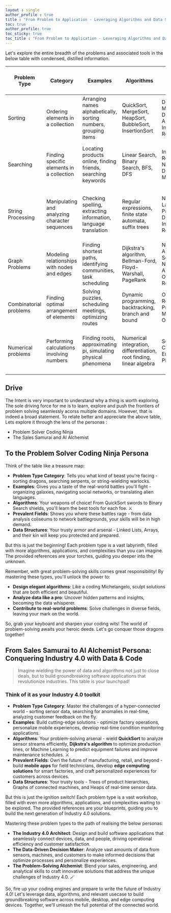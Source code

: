 ```yaml
---
layout : single
author_profile : true
title : "From Problem to Application - Leveraging Algorithms and Data Structures"
toc: true
author_profile: true
toc_sticky: true
toc_title : "From Problem to Application - Leveraging Algorithms and Data Structures"
---
```

  

Let's explore the entire breadth of the problems and associated tools in the below table with condensed, distilled information.
  
  
| Problem Type          | Category                                     | Examples                                                          | Algorithms                                                        | Prevalent Fields                                               | Widely Used Data Structures                                       | Less Frequently Used Data Structures                             |
|------------------------|----------------------------------------------|-------------------------------------------------------------------|-------------------------------------------------------------------|-----------------------------------------------------------------|-----------------------------------------------------------------|-----------------------------------------------------------------|
| Sorting                | Ordering elements in a collection            | Arranging names alphabetically, sorting numbers, grouping items   | QuickSort, MergeSort, HeapSort, BubbleSort, InsertionSort          | Database Management, Data Analysis, Information Retrieval      | Arrays, Linked Lists, Trees, Heaps, Stacks, Queues              | Skip Lists, Cartesian Trees, Van Emde Boas Trees                 |
| Searching              | Finding specific elements in a collection   | Locating products online, finding friends, searching keywords     | Linear Search, Binary Search, BFS, DFS                             | Information Retrieval, Networking, Database Management         | Arrays, Trees, Hash Tables, Graphs, Stacks, Queues              | Exponential Search, Interpolation Search, Fibonacci Heaps       |
| String Processing      | Manipulating and analyzing character sequences| Checking spelling, extracting information, language translation  | Regular expressions, finite state automata, suffix trees           | Natural Language Processing, Data Mining, Information Retrieval | Arrays, Strings, Hash Tables, Trees, Graphs, Stacks, Queues      | Rope Data Structure, Suffix Arrays, Trie, Patricia Tries         |
| Graph Problems         | Modeling relationships with nodes and edges | Finding shortest paths, identifying communities, task scheduling  | Dijkstra's algorithm, Bellman-Ford, Floyd-Warshall, PageRank       | Network Analysis, Social Network Analysis, Operations Research | Graphs, Heaps, Priority Queues, Arrays, Stacks, Queues            | Fibonacci Heaps, Binary Indexed Trees (Fenwick Trees), Treaps   |
| Combinatorial problems | Finding optimal arrangement of elements      | Solving puzzles, scheduling meetings, optimizing routes           | Dynamic programming, backtracking, branch and bound               | Operations Research, Project Management, Optimization         | Arrays, Lists, Trees, Graphs, Stacks, Queues                     | Bloom Filter, HyperLogLog, Quad Trees, Binary Decision Diagrams  |
| Numerical problems     | Performing calculations involving numbers    | Finding roots, approximating pi, simulating physical phenomena    | Numerical integration, differentiation, root finding, linear algebra| Scientific Computing, Engineering, Physics                      | Arrays, Matrices, Linked Lists, Trees, Stacks, Queues            | Interval Trees, Z-Order Curve, Balanced Trees, Wavelet Trees     |
  
## Drive  
The Intent is very important to understand why a thing is worth exploring. The sole driving force for me is to learn, explore and push the frontiers of problem solving seamlessly acorss multiple domains. However, that is indeed a broad statement. To relate better and appreciate the above table, Lets explore it through the lens of the personas : 
- Problem Solver Coding Ninja
- The Sales Samurai and AI Alchemist

## To the Problem Solver Coding Ninja Persona 
  
Think of the table like a treasure map:

- **Problem Type Category**: Tells you what kind of beast you're facing - sorting dragons, searching serpents, or string-wielding warlocks.
- **Examples**: Gives you a taste of the real-world battles you'll fight - organizing galaxies, navigating social networks, or translating alien languages.
- **Algorithms**: Your weapons of choice! From QuickSort swords to Binary Search shields, you'll learn the best tools for each foe. ⚔️️
- **Prevalent Fields**: Shows you where these battles rage - from data analysis coliseums to network battlegrounds, your skills will be in high demand.
- **Data Structures**: Your trusty armor and arsenal - Linked Lists, Arrays, and their kin will keep you protected and prepared. ️
  
But this is just the beginning! Each problem type is a vast labyrinth, filled with more algorithms, applications, and complexities than you can imagine.  The provided references are your torches, guiding you deeper into the unknown.  
  
Remember, with great problem-solving skills comes great responsibility! By mastering these types, you'll unlock the power to:

- **Design elegant algorithms**: Like a coding Michelangelo, sculpt solutions that are both efficient and beautiful.
- **Analyze data like a pro**: Uncover hidden patterns and insights, becoming the data whisperer.
- **Contribute to real-world problems**: Solve challenges in diverse fields, leaving your mark on the world.  
  
So, grab your keyboard and sharpen your coding wits! The world of problem-solving awaits your heroic deeds. Let's go conquer those dragons together!  

## From Sales Samurai to AI Alchemist Persona: Conquering Industry 4.0 with Data & Code

 >Imagine wielding the power of data and algorithms not just to close deals, but to build groundbreaking software applications that revolutionize industries. This table is your launchpad!


### Think of it as your Industry 4.0 toolkit

- **Problem Type Category**: Master the challenges of a hyper-connected world - sorting sensor data, searching for anomalies in real-time, analyzing customer feedback on the fly.
- **Examples**: Build cutting-edge solutions - optimize factory operations, personalize mobile experiences, develop real-time condition monitoring applications.
- **Algorithms**: Your problem-solving arsenal - wield **QuickSort** to analyze sensor streams efficiently, **Dijkstra's algorithm** to optimize production lines, or Machine Learning to predict equipment failures and improve maintenance schedules. ⚔️️
- **Prevalent Fields**: Own the future of manufacturing, retail, and beyond - build **mobile apps** for field technicians, develop **edge computing solutions** for smart factories, and craft personalized experiences for customers across devices.
- **Data Structures**: Your trusty tools - Trees of product hierarchies, Graphs of connected machines, and Heaps of real-time sensor data. ️ 
 
 But this is just the ignition switch! Each problem type is a vast workshop, filled with even more algorithms, applications, and complexities waiting to be explored. The provided references are your blueprints, guiding you to build the next generation of Industry 4.0 solutions.

 Mastering these problem types to the path of realising the below personas:

- **The Industry 4.0 Architect**: Design and build software applications that seamlessly connect devices, data, and people, driving operational efficiency and customer satisfaction. ️
- **The Data-Driven Decision Maker**: Analyze vast amounts of data from sensors, machines, and customers to make informed decisions that optimize processes and personalize experiences.
- **The Problem-Solving Alchemist**: Blend your sales, engineering, and analytical skills to craft innovative solutions that address the unique challenges of Industry 4.0. 🪄  
  
So, fire up your coding engines and prepare to write the future of Industry 4.0! Let's leverage data, algorithms, and relevant usecase to build groundbreaking software across mobile, desktop, and edge computing devices. Together, we'll unleash the full potential of the connected world.